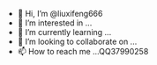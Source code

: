 - 👋 Hi, I’m @liuxifeng666
- 👀 I’m interested in ...
- 🌱 I’m currently learning ...
- 💞️ I’m looking to collaborate on ...
- 📫 How to reach me ...QQ37990258

<!---
liuxifeng666/liuxifeng666 is a ✨ special ✨ repository because its `README.md` (this file) appears on your GitHub profile.
You can click the Preview link to take a look at your changes.
--->
